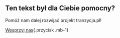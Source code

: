 ## Ten tekst był dla Ciebie pomocny?

Pomóż nam dalej rozwijać projekt tranzycja.pl!

[Wesprzyj nas](/wsparcie){.przycisk .mb-1}